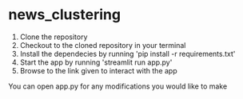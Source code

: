 # news_clustering

1. Clone the repository
2. Checkout to the cloned repository in your terminal
3. Install the dependecies by running 'pip install -r requirements.txt'
4. Start the app by running 'streamlit run app.py'
5. Browse to the link given to interact with the app

You can open app.py for any modifications you would like to make
